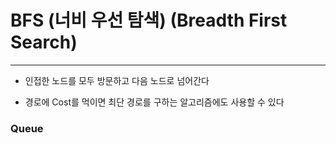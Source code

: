 # BFS (너비 우선 탐색) (Breadth First Search)
-- --

* 인접한 노드를 모두 방문하고 다음 노드로 넘어간다

* 경로에 Cost를 먹이면 최단 경로를 구하는 알고리즘에도 사용할 수 있다

### Queue